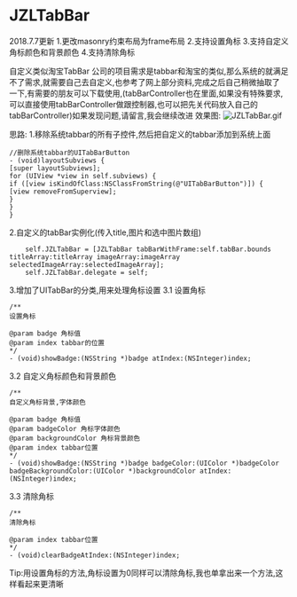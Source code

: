 # JZLTabBar

2018.7.7更新
1.更改masonry约束布局为frame布局
2.支持设置角标
3.支持自定义角标颜色和背景颜色
4.支持清除角标



自定义类似淘宝TabBar
公司的项目需求是tabbar和淘宝的类似,那么系统的就满足不了需求,就需要自己去自定义,也参考了网上部分资料,完成之后自己稍微抽取了 一下,有需要的朋友可以下载使用,(tabBarController也在里面,如果没有特殊要求,可以直接使用tabBarController做跟控制器,也可以把先关代码放入自己的tabBarController)如果发现问题,请留言,我会继续改进
效果图:
![JZLTabBar.gif](https://upload-images.jianshu.io/upload_images/2278500-1f9bc24860e7cbdb.gif?imageMogr2/auto-orient/strip)

思路:
1.移除系统tabbar的所有子控件,然后把自定义的tabbar添加到系统上面
```
//删除系统tabbar的UITabBarButton
- (void)layoutSubviews {
[super layoutSubviews];
for (UIView *view in self.subviews) {
if ([view isKindOfClass:NSClassFromString(@"UITabBarButton")]) {
[view removeFromSuperview];
}
}
}
```
2.自定义的tabBar实例化(传入title,图片和选中图片数组)
```
    self.JZLTabBar = [JZLTabBar tabBarWithFrame:self.tabBar.bounds titleArray:titleArray imageArray:imageArray selectedImageArray:selectedImageArray];
    self.JZLTabBar.delegate = self;
```
3.增加了UITabBar的分类,用来处理角标设置
3.1 设置角标
```
/**
设置角标

@param badge 角标值
@param index tabbar的位置
*/
- (void)showBadge:(NSString *)badge atIndex:(NSInteger)index;

```

3.2 自定义角标颜色和背景颜色
```
/**
自定义角标背景,字体颜色

@param badge 角标值
@param badgeColor 角标字体颜色
@param backgroundColor 角标背景颜色
@param index tabbar位置
*/
- (void)showBadge:(NSString *)badge badgeColor:(UIColor *)badgeColor badgeBackgroundColor:(UIColor *)backgroundColor atIndex:(NSInteger)index;
```
3.3 清除角标
```
/**
清除角标

@param index tabbar位置
*/
- (void)clearBadgeAtIndex:(NSInteger)index;
```
Tip:用设置角标的方法,角标设置为0同样可以清除角标,我也单拿出来一个方法,这样看起来更清晰

